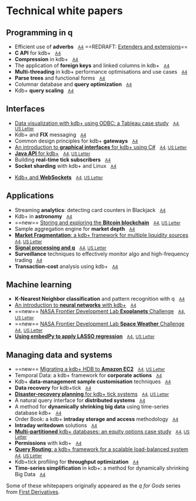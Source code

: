 # <i class="far fa-map"></i> Technical white papers


## Programming in q

* Efficient use of **adverbs** &nbsp; <i class="fas fa-print"></i> [<small>A4</small>](efficient_use_of_adverbs.pdf) ==REDRAFT: [Extenders and extensions](extenders.md)==
* **C API** for kdb+ &nbsp; <i class="fas fa-print"></i> [<small>A4</small>](c_api_for_kdb.pdf)
* **Compression** in kdb+ &nbsp; <i class="fas fa-print"></i> [<small>A4</small>](compression_in_kdb.pdf)
* The application of **foreign keys** and linked columns in kdb+ &nbsp; <i class="fas fa-print"></i> [<small>A4</small>](the_application_of_foreign_keys_and_linked_columns_in_kdb.pdf)
* **Multi-threading** in kdb+ performance optimisations and use cases &nbsp; <i class="fas fa-print"></i> [<small>A4</small>](multi_threading_in_kdb_performance_optimisations_and_use_cases.pdf)
* **Parse trees** and functional forms &nbsp; <i class="fas fa-print"></i> [<small>A4</small>](parse_trees_and_functional_forms.pdf)
* Columnar database and **query optimization** &nbsp; <i class="fas fa-print"></i> [<small>A4</small>](columnar_database_and_query_optimization.pdf)
* Kdb+ **query scaling** &nbsp; <i class="fas fa-print"></i> [<small>A4</small>](kdb_query_scaling.pdf)


## Interfaces

* [Data visualization with kdb+ using ODBC: a Tableau case study](data-visualization) &nbsp; <i class="fas fa-print"></i> <small>[A4](data-visualization/data-visualization-a4.pdf), [US&nbsp;Letter](data-visualization/data-visualization-us.pdf)</small>
* Kdb+ and **FIX** messaging &nbsp; <i class="fas fa-print"></i> [<small>A4</small>](kdb_and_fix_messaging.pdf)
* Common design principles for kdb+ **gateways** &nbsp; <i class="fas fa-print"></i> [<small>A4</small>](common_design_principles_for_kdb_gateways.pdf)
* [An introduction to **graphical interfaces** for kdb+ using C#](gui) &nbsp; <i class="fas fa-print"></i> <small>[A4](gui/csharp-gui-a4.pdf), [US&nbsp;Letter](gui/csharp-gui-us.pdf)</small>
* [**Java API** for kdb+](java-api) &nbsp; <i class="fas fa-print"></i> <small>[A4](java-api/java-api-a4.pdf), [US&nbsp;Letter](java-api/java-api-us.pdf)</small>
* Building **real-time tick subscribers** &nbsp; <i class="fas fa-print"></i> [<small>A4</small>](building_real_time_tick_subscribers.pdf)
* **Socket sharding** with kdb+ and Linux &nbsp; <i class="fas fa-print"></i> [<small>A4</small>](socket-sharding.pdf)
<!-- * [Kdb+ and **WebSockets**](kdb_and_websockets.pdf)
 -->
* [Kdb+ and **WebSockets**](websockets) &nbsp; <i class="fas fa-print"></i> <small>[A4](websockets/websockets-a4.pdf), [US&nbsp;Letter](websockets/websockets-us.pdf)</small>


## Applications

* Streaming **analytics**: detecting card counters in Blackjack &nbsp; <i class="fas fa-print"></i> [<small>A4</small>](card-counters-in-blackjack.pdf)
* Kdb+ in **astronomy** &nbsp; <i class="fas fa-print"></i> [<small>A4</small>](kdb_in_astronomy.pdf)
* ==new== [Storing and exploring the **Bitcoin blockchain**](blockchain/) &nbsp; <i class="fa fa-print"></i> <small>[A4](blockchain/blockchain-a4.pdf), [US&nbsp;Letter](blockchain/blockchain-us.pdf)</small>
* Sample aggregation engine for **market depth** &nbsp; <i class="fas fa-print"></i> [<small>A4</small>](sample_aggregation_engine_for_market_depth.pdf)
* [**Market Fragmentation**: a kdb+ framework for multiple liquidity sources](market-fragmentation/) &nbsp; <i class="fas fa-print"></i> <small>[A4](market-fragmentation/market-fragmentation-a4.pdf), [US&nbsp;Letter](market-fragmentation/market-fragmentation-us.pdf)</small>
* [**Signal processing and q**](signal-processing/) &nbsp; <i class="fas fa-print"></i> <small>[A4](signal-processing/signal-processing-a4.pdf), [US&nbsp;Letter](signal-processing/signal-processing-us.pdf)</small>
* **Surveillance** techniques to effectively monitor algo and high-frequency trading &nbsp; <i class="fas fa-print"></i> [<small>A4</small>](surveillance_techniques_to_effectively_monitor_algo_and_high_frequency_trading.pdf)
* **Transaction-cost** analysis using kdb+ &nbsp; <i class="fas fa-print"></i> [<small>A4</small>](transaction_cost_analysis_using_kdb.pdf)


## Machine learning

* **K-Nearest Neighbor classification** and pattern recognition with q &nbsp; <i class="fas fa-print"></i> [<small>A4</small>](machine_learning_in_kdb.pdf)
* [An introduction to **neural networks** with kdb+](neural-networks/) &nbsp; <i class="fas fa-print"></i> <small>[A4](an_introduction_to_neural_networks_with_kdb.pdf)</small>
* ==new== [NASA Frontier Development Lab **Exoplanets** Challenge](exoplanets/) &nbsp; <i class="fa fa-print"></i> [<small>A4</small>](exoplanets/exoplanets-a4.pdf), [<small>US&nbsp;Letter</small>](exoplanets/exoplanets-us.pdf)
* ==new== [NASA Frontier Development Lab **Space Weather** Challenge](space-weather/) &nbsp; <i class="fa fa-print"></i> [<small>A4</small>](space-weather/space-weather-a4.pdf), [<small>US&nbsp;Letter</small>](space-weather/space-weather-us.pdf)
* [**Using embedPy to apply LASSO regression**](embedpy-lasso/) &nbsp; <i class="fas fa-print"></i> [<small>A4</small>](embedpy-lasso/embedpy-lasso-a4.pdf), [<small>US&nbsp;Letter</small>](embedpy-lasso/embedpy-lasso-us.pdf)


## Managing data and systems

* ==new== [Migrating a kdb+ HDB to **Amazon EC2**](/cloud/aws/) &nbsp; <i class="fas fa-print"></i> <small>[A4](/cloud/aws/aws-ec2-a4.pdf), [US&nbsp;Letter](/cloud/aws/aws-ec2-us.pdf)</small>
* Temporal Data: a kdb+ framework for **corporate actions** &nbsp; <i class="fas fa-print"></i> [<small>A4</small>](temporal_data_a_kdb_framework_for_corporate_actions.pdf)
* Kdb+ **data-management sample customisation** techniques &nbsp; <i class="fas fa-print"></i> [<small>A4</small>](kdb_data_management_sample_customisation_techniques_with_amendments.pdf)
* **Data recovery** for kdb+tick &nbsp; <i class="fas fa-print"></i> [<small>A4</small>](data_recovery_for_kdb_tick.pdf)
* [**Disaster-recovery planning** for kdb+ tick systems](disaster-recovery/) &nbsp; <i class="fas fa-print"></i> <small>[A4](disaster-recovery/disaster-recovery-a4.pdf), [US Letter](disaster-recovery/disaster-recovery-us.pdf) </small>
* A natural query interface for **distributed systems** &nbsp; <i class="fas fa-print"></i> [<small>A4</small>](a_natural_query_interface_for_distributed_systems.pdf)
* A method for **dynamically shrinking big data** using time-series database kdb+ &nbsp; <i class="fas fa-print"></i> [<small>A4</small>](time_series_simplification_in_kdb_a_method_for_dynamically_shrinking_big_data.pdf)
* Order Book: a kdb+ **intraday storage and access** methodology &nbsp; <i class="fas fa-print"></i> [<small>A4</small>](order_book_a_kdb_intraday_storage_and_access_methodology.pdf)
* **Intraday writedown** solutions &nbsp; <i class="fas fa-print"></i> [<small>A4</small>](intraday_writedown_solutions.pdf)
* [**Multi-partitioned** kdb+ databases: an equity options case study](multi-partitioned-dbs/) &nbsp; <i class="fas fa-print"></i> <small>[A4](multi-partitioned-dbs/multi-partitioned-dbs-a4.pdf), [US Letter](multi-partitioned-dbs/multi-partitioned-dbs-us.pdf)</small>
* **Permissions** with kdb+ &nbsp; <i class="fas fa-print"></i> [<small>A4</small>](permissions_with_kdb.pdf)
* [**Query Routing**: a kdb+ framework for a scalable load-balanced system](query-routing/) &nbsp; <i class="fas fa-print"></i> <small>[A4](query-routing/query-routing-a4.pdf), [US&nbsp;Letter](query-routing/query-routing-us.pdf)</small>
* Kdb+tick profiling for **throughput optimization** &nbsp; <i class="fas fa-print"></i> [<small>A4</small>](kdbtick_profiling_for_throughput_optimization.pdf)
* **Time-series simplification** in kdb+: a method for dynamically shrinking Big Data &nbsp; <i class="fa fa-print"></i> <small>[A4](time_series_simplification_in_kdb_a_method_for_dynamically_shrinking_big_data.pdf)</small>


Some of these whitepapers originally appeared as the _q for Gods_ series from [First Derivatives](http://firstderivatives.com).

